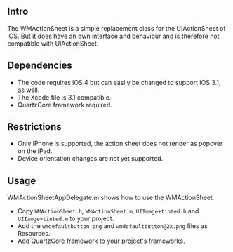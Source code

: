 Intro
-----

The WMActionSheet is a simple replacement class for the UIActionSheet of iOS. But it does have an own interface and behaviour and is therefore not compatible with UIActionSheet.

Dependencies
------------

* The code requires iOS 4 but can easily be changed to support iOS 3.1, as well.
* The Xcode file is 3.1 compatible.
* QuartzCore framework required.

Restrictions
------------

* Only iPhone is supported, the action sheet does not render as popover on the iPad. 
* Device orientation changes are not yet supported.

Usage
-----

WMActionSheetAppDelegate.m shows how to use the WMActionSheet.

* Copy `WMActionSheet.h`, `WMActionSheet.m`, `UIImage+tinted.h` and `UIIamge+tinted.m` to your project.
* Add the `wmdefaultbutton.png` and `wmdefaultbutton@2x.png` files as Resources.
* Add QuartzCore framework to your project's frameworks.
